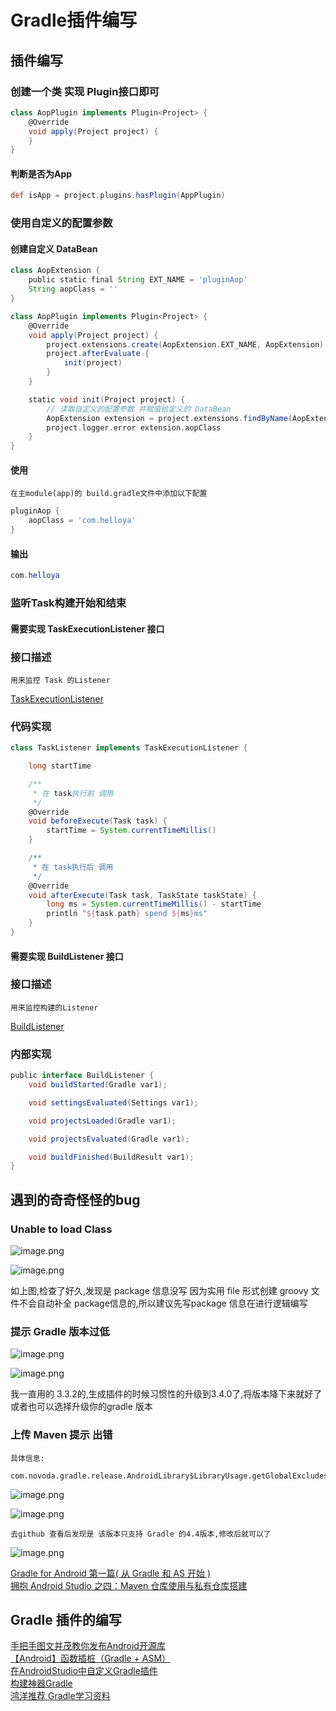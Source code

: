 # Gradle插件编写

## 插件编写

### 创建一个类 实现  Plugin接口即可

``` groovy
class AopPlugin implements Plugin<Project> {
    @Override
    void apply(Project project) {
    }
}    
```

#### 判断是否为App

``` groovy
def isApp = project.plugins.hasPlugin(AppPlugin)
```

### 使用自定义的配置参数

#### 创建自定义 DataBean

``` groovy
class AopExtension {
    public static final String EXT_NAME = 'pluginAop'
    String aopClass = ''
}

class AopPlugin implements Plugin<Project> {
    @Override
    void apply(Project project) {
        project.extensions.create(AopExtension.EXT_NAME, AopExtension)
        project.afterEvaluate {
            init(project) 
        }
    }

    static void init(Project project) {
        // 读取自定义的配置参数 并赋值给定义的 DataBean
        AopExtension extension = project.extensions.findByName(AopExtension.EXT_NAME) as AopExtension
        project.logger.error extension.aopClass
    }
}
```

#### 使用

    在主module(app)的 build.gradle文件中添加以下配置
``` groovy 
pluginAop {
    aopClass = 'com.helloya'
}
```

#### 输出
``` java
com.helloya
```

### 监听Task构建开始和结束

#### 需要实现 TaskExecutionListener 接口

### 接口描述 

    用来监控 Task 的Listener

[TaskExecutionListener](https://docs.gradle.org/current/javadoc/org/gradle/api/execution/TaskExecutionListener.html)</br>

### 代码实现

``` groovy 
class TaskListener implements TaskExecutionListener {

    long startTime

    /**
     * 在 task执行前 调用
     */
    @Override
    void beforeExecute(Task task) {
        startTime = System.currentTimeMillis()
    }

    /**
     * 在 task执行后 调用
     */
    @Override
    void afterExecute(Task task, TaskState taskState) {
        long ms = System.currentTimeMillis() - startTime
        println "${task.path} spend ${ms}ms"
    }
}
```

#### 需要实现 BuildListener 接口

### 接口描述 

    用来监控构建的Listener

[BuildListener](https://docs.gradle.org/current/javadoc/org/gradle/BuildListener.html)</br>

### 内部实现

``` groovy 
public interface BuildListener {
    void buildStarted(Gradle var1);

    void settingsEvaluated(Settings var1);

    void projectsLoaded(Gradle var1);

    void projectsEvaluated(Gradle var1);

    void buildFinished(BuildResult var1);
}
```


## 遇到的奇奇怪怪的bug

### Unable to load Class

![image.png](https://upload-images.jianshu.io/upload_images/61189-6c18826b13b11a65.png)

![image.png](https://upload-images.jianshu.io/upload_images/61189-a6989c320df04b94.png)

如上图,检查了好久,发现是 package 信息没写
因为实用 file 形式创建 groovy 文件不会自动补全 package信息的,所以建议先写package 信息在进行逻辑编写

### 提示 Gradle 版本过低

![image.png](https://upload-images.jianshu.io/upload_images/61189-72f021adafbc2f2b.png)

![image.png](https://upload-images.jianshu.io/upload_images/61189-cf053f622899d3a6.png)

我一直用的 3.3.2的,生成插件的时候习惯性的升级到3.4.0了,将版本降下来就好了 
或者也可以选择升级你的gradle 版本

### 上传 Maven 提示 出错
    
    具体信息:
        com.novoda.gradle.release.AndroidLibrary$LibraryUsage.getGlobalExcludes()Ljava/util/Set

![image.png](https://upload-images.jianshu.io/upload_images/61189-dfe0cd2221f5fd94.png)

![image.png](https://upload-images.jianshu.io/upload_images/61189-4e899ec4553ac41a.png)

    去github 查看后发现是 该版本只支持 Gradle 的4.4版本,修改后就可以了

![image.png](https://upload-images.jianshu.io/upload_images/61189-f46267d91f8c6e67.png)

[Gradle for Android 第一篇( 从 Gradle 和 AS 开始 )](https://segmentfault.com/a/1190000004229002)</br>
[拥抱 Android Studio 之四：Maven 仓库使用与私有仓库搭建](http://kvh.io/cn/embrace-android-studio-maven-deploy.html)</br>
## Gradle 插件的编写
[手把手图文并茂教你发布Android开源库](https://blog.csdn.net/hejjunlin/article/details/52452220)</br>
[【Android】函数插桩（Gradle + ASM）](https://www.jianshu.com/p/16ed4d233fd1)</br>
[在AndroidStudio中自定义Gradle插件](https://blog.csdn.net/huachao1001/article/details/51810328)</br>
[构建神器Gradle](http://jiajixin.cn/2015/08/07/gradle-android/)</br>
[鸿洋推荐 Gradle学习资料](https://mp.weixin.qq.com/s?__biz=MzAxMTI4MTkwNQ==&mid=2650828850&idx=1&sn=b5be1ab7fb2fc85fcee1bf490be52446&chksm=80b7a4acb7c02dbad6735def8eb36fefd306eb0b4ffd2e9ac0bd94b292476c0d258962024b27&mpshare=1&scene=23&srcid=&sharer_sharetime=1568280695544&sharer_shareid=fbe42eb3d0b49110b240c829132445bf#rd)</br>